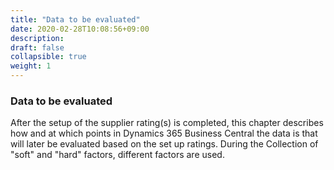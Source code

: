 ```yaml
---
title: "Data to be evaluated"
date: 2020-02-28T10:08:56+09:00
description: 
draft: false
collapsible: true
weight: 1
---
```

### Data to be evaluated

After the setup of the supplier rating(s) is completed, this 
chapter describes how and at which points in Dynamics 365 Business Central the data is 
that will later be evaluated based on the set up ratings. During the 
Collection of "soft" and "hard" factors, different factors are used. 